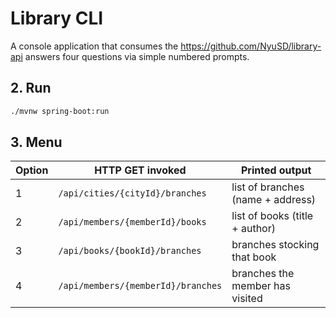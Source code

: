 # Library CLI

A console application that consumes the https://github.com/NyuSD/library-api 
answers four
questions via simple numbered prompts.

## 2. Run

```bash
./mvnw spring-boot:run
```

## 3. Menu

| Option | HTTP GET invoked                   | Printed output                    |
| ------ | ---------------------------------- | --------------------------------- |
| 1      | `/api/cities/{cityId}/branches`    | list of branches (name + address) |
| 2      | `/api/members/{memberId}/books`    | list of books (title + author)    |
| 3      | `/api/books/{bookId}/branches`     | branches stocking that book       |
| 4      | `/api/members/{memberId}/branches` | branches the member has visited   |
